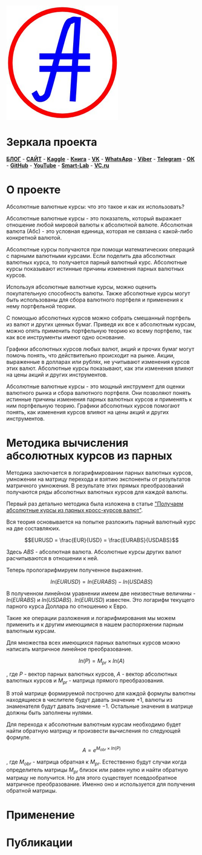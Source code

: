 ![значок проекта](abscur-znak.jpg)

# Зеркала проекта

**[БЛОГ](http://www.abscur.ru/)** - 
**[САЙТ](https://prog815.github.io/abscur2)** - 
**[Kaggle](https://www.kaggle.com/code/eavprog/abscur2)** - 
**[Книга](https://docs.google.com/spreadsheets/d/1azH80JUolc4whN_Uu3Myrrsyv1nEScJ8LK1Lecn0uH4/edit#gid=449604484)** - 
**[VK](https://vk.com/abscur)** - 
**[WhatsApp](https://chat.whatsapp.com/KrNJXAKizPxDlDSjYfdpQs)** - 
**[Viber](https://invite.viber.com/?g2=AQB63y7Cm%2BNJK0tNZW%2F9kI00M6Wr8HuZ7XeamzN4jZCve8Aq9%2FiD3DY56Eqcf7dc)** - 
**[Telegram](https://t.me/AbsCur)** - 
**[ОК](https://ok.ru/group/53547043520717)** - 
**[GitHub](https://github.com/prog815/abscur)** - 
**[YouTube](https://www.youtube.com/@eavprog8/community)** - 
**[Smart-Lab](https://smart-lab.ru/my/eavpred/)** - 
**[VC.ru](https://vc.ru/u/262921-aleksey-enin)**


# О проекте
Абсолютные валютные курсы: что это такое и как их использовать?

Абсолютные валютные курсы - это показатель, который выражает отношение любой мировой валюты к абсолютной валюте. Абсолютная валюта (Абс) - это условная единица, которая не связана с какой-либо конкретной валютой. 

Абсолютные курсы получаются при помощи математических операций с парными валютными курсами. Если поделить два абсолютных валютных курса, то получается парный валютный курс. Абсолютные курсы показывают истинные причины изменения парных валютных курсов.

Используя абсолютные валютные курсы, можно оценить покупательную способность валюты. Также абсолютные курсы могут быть использованы для сбора валютного портфеля и применения к нему портфельной теории. 

С помощью абсолютных курсов можно собрать смешанный портфель из валют и других ценных бумаг. Приведя их все к абсолютным курсам, можно опять применить портфельную теорию ко всему портфелю, так как все инструменты имеют одно основание.

Графики абсолютных курсов любых валют, акций и прочих бумаг могут помочь понять, что действительно происходит на рынке. Акции, выраженные в долларах или рублях, не учитывают изменения курсов этих валют. Абсолютные курсы показывают, как эти изменения влияют на цены акций и других инструментов.

Абсолютные валютные курсы - это мощный инструмент для оценки валютного рынка и сбора валютного портфеля. Они позволяют понять истинные причины изменения парных валютных курсов и применять к ним портфельную теорию. Графики абсолютных курсов помогают понять, как изменения курсов влияют на цены акций и других инструментов.

# Методика вычисления абсолютных курсов из парных

Методика заключается в логарифмировании парных валютных курсов, умножении на матрицу перехода и взятию экспоненты от результатов матричного умножения. В результате этих прямых преобразований получаются ряды абсолютных валютных курсов для каждой валюты.

Первый раз детально методика была изложена в статье ["Получаем абсолютные курсы из парных кросс-курсов валют"](https://drive.google.com/file/d/0B57trm8LmQPjbWQyMS1xOWZPeVJhaGp3Tk5sX2RRMW1yMW1J/view).

Вся теория основывается на попытке разложить парный валютный курс на две составляюих. 

$$EURUSD = \frac{EUR}{USD} = \frac{EURABS}{USDABS}$$

Здесь $ABS$ - абсолютная валюта. Абсолютные курсы других валют расчитываются в отношении к ней.

Теперь прологарифмируем полученное выражение.

$$ln(EURUSD) = ln(EURABS) - ln(USDABS)$$

В полученном линейном уравнении имеем две неизвестные величины - $ln(EURABS)$ и $ln(USDABS)$. $ln(EURUSD)$ известен. Это логарифм текущего парного курса Доллара по отношению к Евро.

Такие же операции разложения и логарифмирования мы можем применить и к другим имеющимся в нашем распоряжении парным валютным курсам.

Для множества всех имеющихся парных валютных курсов можно написать матричное линейное преобразование.

$$ln(P) = M_{pr} \times ln(A)$$

, где $P$ - вектор парных валютных курсов, $A$ - вектор абсолютных валютных курсов и $M_{pr}$ - матрица прямого преобразования. 

В этой матрице формируемой построчно для каждой формулы валютны находящиеся в числителе будут давать значение $+1$, валюты из знаменателя будут давать значение $-1$. Остальные значения в матрице должны быть заполнены нулями.

Для перехода к абсолютным валютным курсам необходимо будет найти обратную матрицу и произвести вычисления по следующей формуле.

$$A = e^{M_{obr} \times ln(P)}$$

, где $M_{obr}$ - матрица обратная к $M_{pr}$. Естественно будут случаи когда определитель матрицы $M_{pr}$ близок или равен нулю и найти обратную матрицу не получится. Но для этого существует псевдообратное матричное преобразование. Именно оно и используется для получения обратной матрицы.

# Применение



# Публикации
